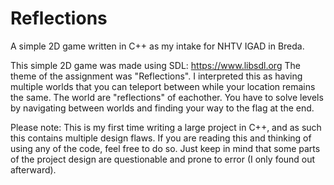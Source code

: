 # Reflections
A simple 2D game written in C++ as my intake for NHTV IGAD in Breda.

This simple 2D game was made using SDL: https://www.libsdl.org
The theme of the assignment was "Reflections". I interpreted this as having multiple worlds that you
can teleport between while your location remains the same. The world are "reflections" of eachother.
You have to solve levels by navigating between worlds and finding your way to the flag at the end.

Please note:
This is my first time writing a large project in C++, and as such this contains multiple design flaws.
If you are reading this and thinking of using any of the code, feel free to do so. Just keep in mind
that some parts of the project design are questionable and prone to error (I only found out afterward).
